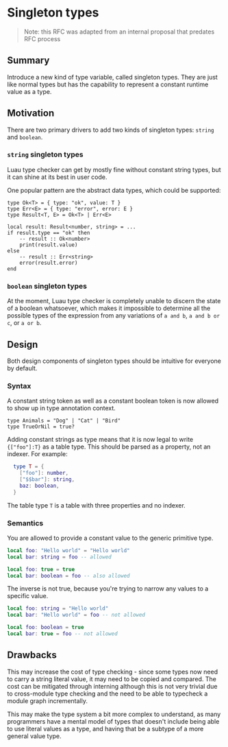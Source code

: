 # Singleton types

> Note: this RFC was adapted from an internal proposal that predates RFC process

## Summary

Introduce a new kind of type variable, called singleton types. They are just like normal types but has the capability to represent a constant runtime value as a type.

## Motivation

There are two primary drivers to add two kinds of singleton types: `string` and `boolean`.

### `string` singleton types

Luau type checker can get by mostly fine without constant string types, but it can shine at its best in user code.

One popular pattern are the abstract data types, which could be supported:

```
type Ok<T> = { type: "ok", value: T }
type Err<E> = { type: "error", error: E }
type Result<T, E> = Ok<T> | Err<E>

local result: Result<number, string> = ...
if result.type == "ok" then
    -- result :: Ok<number>
    print(result.value)
else
    -- result :: Err<string>
    error(result.error)
end
```

### `boolean` singleton types

At the moment, Luau type checker is completely unable to discern the state of a boolean whatsoever, which makes it impossible to determine all the possible types of the expression from any variations of `a and b`, `a and b or c`, or `a or b`.

## Design

Both design components of singleton types should be intuitive for everyone by default.

### Syntax

A constant string token as well as a constant boolean token is now allowed to show up in type annotation context.

```
type Animals = "Dog" | "Cat" | "Bird"
type TrueOrNil = true?
```

Adding constant strings as type means that it is now legal to write
`{["foo"]:T}` as a table type. This should be parsed as a property,
not an indexer. For example:
```lua
  type T = {
    ["foo"]: number,
    ["$$bar"]: string,
    baz: boolean,
  }
```
The table type `T` is a table with three properties and no indexer.

### Semantics

You are allowed to provide a constant value to the generic primitive type.

```lua
local foo: "Hello world" = "Hello world"
local bar: string = foo -- allowed

local foo: true = true
local bar: boolean = foo -- also allowed
```

The inverse is not true, because you're trying to narrow any values to a specific value.

```lua
local foo: string = "Hello world"
local bar: "Hello world" = foo -- not allowed

local foo: boolean = true
local bar: true = foo -- not allowed
```

## Drawbacks

This may increase the cost of type checking - since some types now need to carry a string literal value, it may need to be copied and compared. The cost can be mitigated through interning although this is not very trivial due to cross-module type checking and the need to be able to typecheck a module graph incrementally.

This may make the type system a bit more complex to understand, as many programmers have a mental model of types that doesn't include being able to use literal values as a type, and having that be a subtype of a more general value type.
